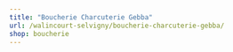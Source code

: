 ```yaml
---
title: "Boucherie Charcuterie Gebba"
url: /walincourt-selvigny/boucherie-charcuterie-gebba/
shop: boucherie
---
```

